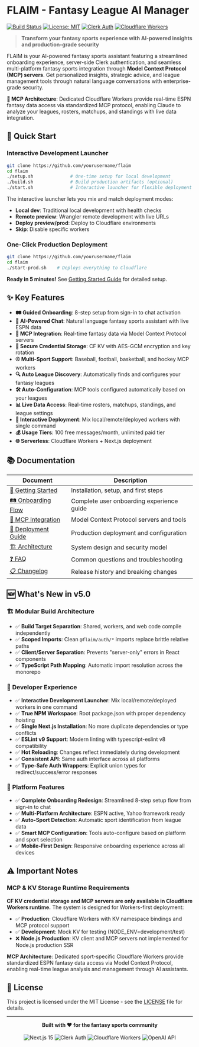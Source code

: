 # FLAIM - Fantasy League AI Manager

[![Build Status](https://img.shields.io/badge/build-passing-brightgreen?style=flat-square)](https://github.com/yourusername/flaim)
[![License: MIT](https://img.shields.io/badge/License-MIT-yellow.svg?style=flat-square)](https://opensource.org/licenses/MIT)
[![Clerk Auth](https://img.shields.io/badge/auth-Clerk-purple?style=flat-square)](https://clerk.com)
[![Cloudflare Workers](https://img.shields.io/badge/deployment-Cloudflare%20Workers-orange?style=flat-square)](https://workers.cloudflare.com)

> **Transform your fantasy sports experience with AI-powered insights and production-grade security**

FLAIM is your AI-powered fantasy sports assistant featuring a streamlined onboarding experience, server-side Clerk authentication, and seamless multi-platform fantasy sports integration through **Model Context Protocol (MCP) servers**. Get personalized insights, strategic advice, and league management tools through natural language conversations with enterprise-grade security.

**🔧 MCP Architecture**: Dedicated Cloudflare Workers provide real-time ESPN fantasy data access via standardized MCP protocol, enabling Claude to analyze your leagues, rosters, matchups, and standings with live data integration.

## 🚀 Quick Start

### Interactive Development Launcher
```bash
git clone https://github.com/yourusername/flaim
cd flaim
./setup.sh              # One-time setup for local development
./build.sh              # Build production artifacts (optional)
./start.sh              # Interactive launcher for flexible deployment
```

The interactive launcher lets you mix and match deployment modes:
- **Local dev**: Traditional local development with health checks
- **Remote preview**: Wrangler remote development with live URLs
- **Deploy preview/prod**: Deploy to Cloudflare environments
- **Skip**: Disable specific workers

### One-Click Production Deployment
```bash
git clone https://github.com/yourusername/flaim
cd flaim
./start-prod.sh    # Deploys everything to Cloudflare
```

**Ready in 5 minutes!** See [Getting Started Guide](docs/GETTING_STARTED.md) for detailed setup.

## ✨ Key Features

- **🛤️ Guided Onboarding**: 8-step setup from sign-in to chat activation
- **🤖 AI-Powered Chat**: Natural language fantasy sports assistant with live ESPN data
- **🔧 MCP Integration**: Real-time fantasy data via Model Context Protocol servers
- **🔐 Secure Credential Storage**: CF KV with AES-GCM encryption and key rotation
- **⚾ Multi-Sport Support**: Baseball, football, basketball, and hockey MCP workers
- **🔍 Auto League Discovery**: Automatically finds and configures your fantasy leagues
- **🛠️ Auto-Configuration**: MCP tools configured automatically based on your leagues
- **📊 Live Data Access**: Real-time rosters, matchups, standings, and league settings
- **🚀 Interactive Deployment**: Mix local/remote/deployed workers with single command
- **💰 Usage Tiers**: 100 free messages/month, unlimited paid tier
- **🌐 Serverless**: Cloudflare Workers + Next.js deployment

## 📚 Documentation

| Document | Description |
|----------|-------------|
| [📖 Getting Started](docs/GETTING_STARTED.md) | Installation, setup, and first steps |
| [🛤️ Onboarding Flow](docs/ONBOARDING.md) | Complete user onboarding experience guide |
| [🔧 MCP Integration](docs/MCP_INTEGRATION.md) | Model Context Protocol servers and tools |
| [🚀 Deployment Guide](docs/DEPLOYMENT.md) | Production deployment and configuration |
| [🏗️ Architecture](docs/ARCHITECTURE.md) | System design and security model |
| [❓ FAQ](docs/FAQ.md) | Common questions and troubleshooting |
| [📋 Changelog](docs/CHANGELOG.md) | Release history and breaking changes |

## 🆕 What's New in v5.0

### 🏗️ **Modular Build Architecture**
- ✅ **Build Target Separation**: Shared, workers, and web code compile independently
- ✅ **Scoped Imports**: Clean `@flaim/auth/*` imports replace brittle relative paths
- ✅ **Client/Server Separation**: Prevents "server-only" errors in React components
- ✅ **TypeScript Path Mapping**: Automatic import resolution across the monorepo

### 🔗 **Developer Experience**
- ✅ **Interactive Development Launcher**: Mix local/remote/deployed workers in one command
- ✅ **True NPM Workspace**: Root package.json with proper dependency hoisting
- ✅ **Single Next.js Installation**: No more duplicate dependencies or type conflicts
- ✅ **ESLint v9 Support**: Modern linting with typescript-eslint v8 compatibility
- ✅ **Hot Reloading**: Changes reflect immediately during development
- ✅ **Consistent API**: Same auth interface across all platforms
- ✅ **Type-Safe Auth Wrappers**: Explicit union types for redirect/success/error responses

### 🎯 **Platform Features**
- ✅ **Complete Onboarding Redesign**: Streamlined 8-step setup flow from sign-in to chat
- ✅ **Multi-Platform Architecture**: ESPN active, Yahoo framework ready
- ✅ **Auto-Sport Detection**: Automatic sport identification from league data
- ✅ **Smart MCP Configuration**: Tools auto-configure based on platform and sport selection
- ✅ **Mobile-First Design**: Responsive onboarding experience across all devices


## ⚠️ Important Notes

### MCP & KV Storage Runtime Requirements
**CF KV credential storage and MCP servers are only available in Cloudflare Workers runtime.** The system is designed for Workers-first deployment:
- ✅ **Production**: Cloudflare Workers with KV namespace bindings and MCP protocol support
- ✅ **Development**: Mock KV for testing (NODE_ENV=development/test)
- ❌ **Node.js Production**: KV client and MCP servers not implemented for Node.js production SSR

**MCP Architecture**: Dedicated sport-specific Cloudflare Workers provide standardized ESPN fantasy data access via Model Context Protocol, enabling real-time league analysis and management through AI assistants.

## 📄 License

This project is licensed under the MIT License - see the [LICENSE](LICENSE) file for details.

---

<div align="center">
  <strong>Built with ❤️ for the fantasy sports community</strong>
  <br><br>
  <img src="https://img.shields.io/badge/Next.js-15-black?style=for-the-badge&logo=next.js" alt="Next.js 15" />
  <img src="https://img.shields.io/badge/Clerk-Auth-purple?style=for-the-badge&logo=clerk" alt="Clerk Auth" />
  <img src="https://img.shields.io/badge/Cloudflare-Workers-orange?style=for-the-badge&logo=cloudflare" alt="Cloudflare Workers" />
  <img src="https://img.shields.io/badge/OpenAI-API-green?style=for-the-badge&logo=openai" alt="OpenAI API" />
</div>